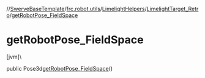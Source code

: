//[SwerveBaseTemplate](../../../../index.md)/[frc.robot.utils](../../index.md)/[LimelightHelpers](../index.md)/[LimelightTarget_Retro](index.md)/[getRobotPose_FieldSpace](get-robot-pose_-field-space.md)

# getRobotPose_FieldSpace

[jvm]\

public Pose3d[getRobotPose_FieldSpace](get-robot-pose_-field-space.md)()
